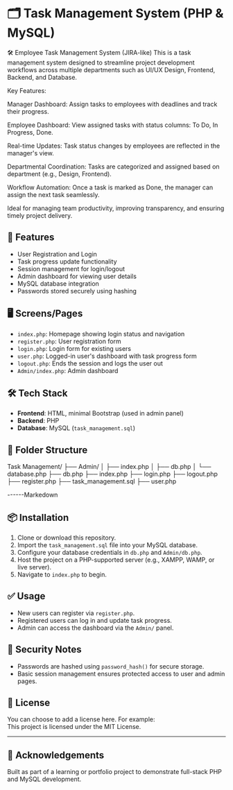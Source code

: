 # 🗂️ Task Management System (PHP & MySQL)

🛠️ Employee Task Management System (JIRA-like)
This is a task management system designed to streamline project development workflows across multiple departments such as UI/UX Design, Frontend, Backend, and Database.

Key Features:

Manager Dashboard: Assign tasks to employees with deadlines and track their progress.

Employee Dashboard: View assigned tasks with status columns: To Do, In Progress, Done.

Real-time Updates: Task status changes by employees are reflected in the manager's view.

Departmental Coordination: Tasks are categorized and assigned based on department (e.g., Design, Frontend).

Workflow Automation: Once a task is marked as Done, the manager can assign the next task seamlessly.

Ideal for managing team productivity, improving transparency, and ensuring timely project delivery.

## 🔧 Features

- User Registration and Login
- Task progress update functionality
- Session management for login/logout
- Admin dashboard for viewing user details
- MySQL database integration
- Passwords stored securely using hashing

## 🖥️ Screens/Pages

- `index.php`: Homepage showing login status and navigation
- `register.php`: User registration form
- `login.php`: Login form for existing users
- `user.php`: Logged-in user's dashboard with task progress form
- `logout.php`: Ends the session and logs the user out
- `Admin/index.php`: Admin dashboard

## 🛠️ Tech Stack

- **Frontend**: HTML, minimal Bootstrap (used in admin panel)
- **Backend**: PHP
- **Database**: MySQL (`task_management.sql`)

## 📂 Folder Structure



Task Management/
├── Admin/
│ ├── index.php
│ ├── db.php
│ └── database.php
├── db.php
├── index.php
├── login.php
├── logout.php
├── register.php
├── task_management.sql
├── user.php



------Markedown


## 📦 Installation

1. Clone or download this repository.
2. Import the `task_management.sql` file into your MySQL database.
3. Configure your database credentials in `db.php` and `Admin/db.php`.
4. Host the project on a PHP-supported server (e.g., XAMPP, WAMP, or live server).
5. Navigate to `index.php` to begin.

## ✅ Usage

- New users can register via `register.php`.
- Registered users can log in and update task progress.
- Admin can access the dashboard via the `Admin/` panel.

## 🔐 Security Notes

- Passwords are hashed using `password_hash()` for secure storage.
- Basic session management ensures protected access to user and admin pages.

## 📝 License

You can choose to add a license here. For example:  
This project is licensed under the MIT License.

---

## 🙌 Acknowledgements

Built as part of a learning or portfolio project to demonstrate full-stack PHP and MySQL development.
